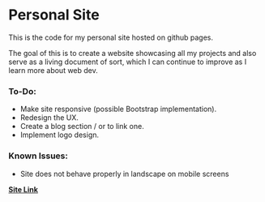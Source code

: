 # Personal Site

This is the code for my personal site hosted on github pages.

The goal of this is to create a website showcasing all my projects and also serve as a living document of sort, which I can continue to improve as I learn more about web dev.

### To-Do:

- Make site responsive (possible Bootstrap implementation).
- Redesign the UX.
- Create a blog section / or to link one.
- Implement logo design.

### Known Issues:

- Site does not behave properly in landscape on mobile screens

**[Site Link](https://Ehayes96.github.io)**
